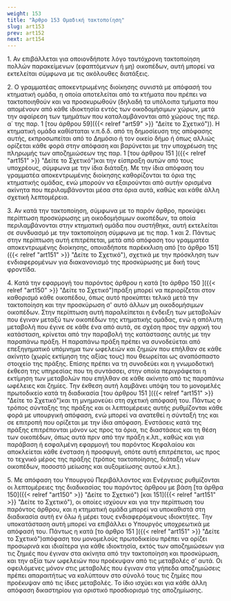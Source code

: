 ```yaml
---
weight: 153
title: "Άρθρο 153 Ομαδική τακτοποίηση"
slug: art153
prev: art152
next: art154
---
```


1\. Αν επιβάλλεται για οποιονδήποτε λόγο ταυτόχρονη τακτοποίηση πολλών παρακείμενων (εφαπτόμενων ή μη) οικοπέδων, αυτή μπορεί να εκτελείται σύμφωνα με τις ακόλουθες διατάξεις.

2\. Ο γραμματέας αποκεντρωμένης διοίκησης συνιστά με απόφασή του κτηματική ομάδα, η οποία αποτελείται από τα κτήματα που πρέπει να τακτοποιηθούν και να προσκυρωθούν (δηλαδή τα υπόλοιπα τμήματα που απομένουν από κάθε ιδιοκτησία εντός των οικοδομήσιμων χώρων, μετά την αφαίρεση των τμημάτων που καταλαμβάνονται από χώρους της περ. α΄ της παρ. 1 [του άρθρου 59]({{< relref "art59" >}} "Δείτε το Σχετικό")). Η κτηματική ομάδα καθίσταται ν.π.δ.δ. από τη δημοσίευση της απόφασης αυτής, εκπροσωπείται από το Δημόσιο ή τον οικείο δήμο ή όπως αλλιώς ορίζεται κάθε φορά στην απόφαση και βαρύνεται με την υποχρέωση της πληρωμής των αποζημιώσεων της παρ. 1 [του άρθρου 151 ]({{< relref "art151" >}} "Δείτε το Σχετικό")και την είσπραξη αυτών από τους υποχρέους, σύμφωνα με την ίδια διάταξη. Με την ίδια απόφαση του γραμματέα αποκεντρωμένης διοίκησης καθορίζονται τα όρια της κτηματικής ομάδας, ενώ μπορούν να εξαιρούνται από αυτήν ορισμένα ακίνητα που περιλαμβάνονται μέσα στα όρια αυτά, καθώς και κάθε άλλη σχετική λεπτομέρεια.

3\. Αν κατά την τακτοποίηση, σύμφωνα με το παρόν άρθρο, προκύψει περίπτωση προσκύρωσης μη οικοδομήσιμων οικοπέδων, τα οποία περιλαμβάνονται στην κτηματική ομάδα που συστήθηκε, αυτή εκτελείται σε συνδυασμό με την τακτοποίηση σύμφωνα με τις παρ. 1 και 2. Πάντως στην περίπτωση αυτή επιτρέπεται, μετά από απόφαση του γραμματέα αποκεντρωμένης διοίκησης, οποιαδήποτε παρέκκλιση από [το άρθρο 151]({{< relref "art151" >}} "Δείτε το Σχετικό"), σχετικά με την πρόσκληση των ενδιαφερομένων για διακανονισμό της προσκύρωσης με δική τους φροντίδα.

4\. Κατά την εφαρμογή του παρόντος άρθρου η κατά [το άρθρο 150 ]({{< relref "art150" >}} "Δείτε το Σχετικό")πράξη μπορεί να περιορίζεται στον καθορισμό κάθε οικοπέδου, όπως αυτό προκύπτει τελικά μετά την τακτοποίηση και την προσκύρωση σ' αυτό άλλων μη οικοδομήσιμων οικοπέδων. Στην περίπτωση αυτή παραλείπεται η ένδειξη των μεταβολών που έγιναν μεταξύ των οικοπέδων της κτηματικής ομάδας, ενώ η απόλυτη μεταβολή που έγινε σε κάθε ένα από αυτά, σε σχέση προς την αρχική του κατάσταση, κρίνεται από την παραβολή της κατάστασης αυτής με την παραπάνω πράξη. Η παραπάνω πράξη πρέπει να συνοδεύεται από επεξηγηματικό υπόμνημα των ωφελειών και ζημιών που επήλθαν σε κάθε ακίνητο (χωρίς εκτίμηση της αξίας τους) που θεωρείται ως αναπόσπαστο στοιχείο της πράξης. Επίσης πρέπει να τη συνοδεύει και η γνωμοδοτική έκθεση της υπηρεσίας που τη συντάσσει, στην οποία περιγράφεται η εκτίμηση των μεταβολών που επήλθαν σε κάθε ακίνητο από τις παραπάνω ωφέλειες και ζημίες. Την έκθεση αυτή λαμβάνει υπόψη του το μονομελές πρωτοδικείο κατά τη διαδικασία [του άρθρου 151 ]({{< relref "art151" >}} "Δείτε το Σχετικό")και τη μνημονεύει στη σχετική απόφασή του. Πάντως ο τρόπος σύνταξης της πράξης και οι λεπτομέρειες αυτής ρυθμίζονται κάθε φορά με υπουργική απόφαση, ενώ μπορεί να ανατεθεί η σύνταξή της και σε επιτροπή που ορίζεται με την ίδια απόφαση. Ενστάσεις κατά της πράξης επιτρέπονται μόνον ως προς τα όρια, τις διαστάσεις και τη θέση των οικοπέδων, όπως αυτά πριν από την πράξη κ.λπ., καθώς και για παράβαση ή εσφαλμένη εφαρμογή του παρόντος Κεφαλαίου και αποκλείεται κάθε ένσταση ή προσφυγή, οπότε αυτή επιτρέπεται, ως προς το τεχνικό μέρος της πράξης (τρόπος τακτοποίησης, διάταξη νέων οικοπέδων, ποσοστό μείωσης και αυξομείωσης αυτού κ.λπ.).

5\. Με απόφαση του Υπουργού Περιβάλλοντος και Ενέργειας ρυθμίζονται οι λεπτομέρειες της διαδικασίας του παρόντος άρθρου με βάση [τα άρθρα 150]({{< relref "art150" >}} "Δείτε το Σχετικό") [και 151]({{< relref "art151" >}} "Δείτε το Σχετικό"), οι οποίες ισχύουν και για την περίπτωση του παρόντος άρθρου, και η κτηματική ομάδα μπορεί να υποκαθιστά στη διαδικασία αυτή εν όλω ή μέρει τους ενδιαφερόμενους ιδιοκτήτες. Την υποκατάσταση αυτή μπορεί να επιβάλλει ο Υπουργός υποχρεωτικά με απόφασή του. Πάντως η κατά [το άρθρο 151 ]({{< relref "art151" >}} "Δείτε το Σχετικό")απόφαση του μονομελούς πρωτοδικείου πρέπει να ορίζει προσωρινά και ιδιαίτερα για κάθε ιδιοκτησία, εκτός των αποζημιώσεων για τις ζημιές που έγιναν στα ακίνητα από την τακτοποίηση και προσκύρωση, και την αξία των ωφελειών που προέκυψαν από τις μεταβολές σ’ αυτά. Οι οφειλόμενες μόνον στις μεταβολές που έγιναν στα γήπεδα αποζημιώσεις πρέπει απαραιτήτως να καλύπτουν στο σύνολό τους τις ζημίες που προέκυψαν από τις ίδιες μεταβολές. Το ίδιο ισχύει και για κάθε άλλη απόφαση δικαστηρίου για οριστικό προσδιορισμό της αποζημίωσης.


